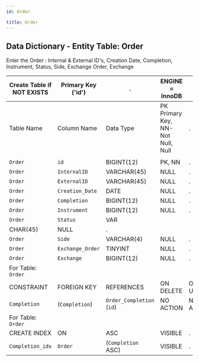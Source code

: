 ```yaml
---
id: Order

title: Order
---
```


## Data Dictionary - Entity Table: Order

Enter the Order : Internal & External ID's, Creation Date, Completion, Instrument, Status, Side, Exchange Order, Exchange


| Create Table if NOT EXISTS| Primary Key ('id')|.|ENGINE = InnoDB|.|
|---|---|---|---|---|
|Table Name |Column Name|Data Type|PK Primary Key, NN-Not Null, Null|.|
||
|`Order`|`id`|BIGINT(12)|PK, NN|.|
|`Order`|`InternalID`|VARCHAR(45)|NULL|.|
|`Order`|`ExternalID`|VARCHAR(45)|NULL|.|
|`Order`|`Creation_Date`|DATE|NULL|.|
|`Order`|`Completion`|BIGINT(12)|NULL|.|
|`Order`|`Instrument`|BIGINT(12)|NULL|.|
|`Order`|`Status`|VAR
CHAR(45)|NULL|.|
|`Order`|`Side`|VARCHAR(4)|NULL|.|
|`Order`|`Exchange_Order`|TINYINT|NULL|.|
|`Order`|`Exchange`|BIGINT(12)|NULL|.|
|For Table: `Order`|
|CONSTRAINT|FOREIGN KEY|REFERENCES|ON DELETE|ON UPDATE|
|`Completion`|(`Completion`)|`Order_Completion` (`id`)| NO ACTION|NO ACTION|
|For Table: `Order`|
|CREATE INDEX|ON|ASC|VISIBLE|.|
|`Completion_idx`|`Order`|(`Completion` ASC)  | VISIBLE|.|
